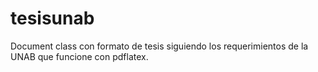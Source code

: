 # tesisunab
Document class con formato de tesis siguiendo los requerimientos de la UNAB que funcione con pdflatex. 
